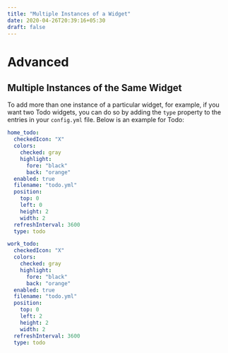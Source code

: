 ```yaml
---
title: "Multiple Instances of a Widget"
date: 2020-04-26T20:39:16+05:30
draft: false
---
```


# Advanced

## Multiple Instances of the Same Widget

To add more than one instance of a particular widget, for example, if you want two Todo widgets, you can do so by adding the `type` property to the entries in your `config.yml` file. Below is an example for Todo:

```yaml
home_todo:
  checkedIcon: "X"
  colors:
    checked: gray
    highlight:
      fore: "black"
      back: "orange"
  enabled: true
  filename: "todo.yml"
  position:
    top: 0
    left: 0
    height: 2
    width: 2
  refreshInterval: 3600
  type: todo
```

```yaml
work_todo:
  checkedIcon: "X"
  colors:
    checked: gray
    highlight:
      fore: "black"
      back: "orange"
  enabled: true
  filename: "todo.yml"
  position:
    top: 0
    left: 2
    height: 2
    width: 2
  refreshInterval: 3600
  type: todo
```